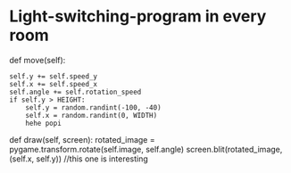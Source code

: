 # Light-switching-program in every room
def move(self):

    self.y += self.speed_y
    self.x += self.speed_x
    self.angle += self.rotation_speed
    if self.y > HEIGHT:
        self.y = random.randint(-100, -40)
        self.x = random.randint(0, WIDTH)
        hehe popi 
def draw(self, screen):
    rotated_image = pygame.transform.rotate(self.image, self.angle)
    screen.blit(rotated_image, (self.x, self.y))
//this one is interesting
